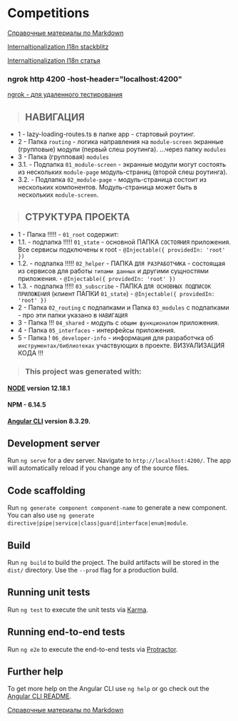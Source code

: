 # Competitions
[Справочные материалы по Markdown](https://learn.microsoft.com/ru-ru/contribute/markdown-reference)

[Internaltionalization I18n stackblitz](https://stackblitz.com/edit/angular-internaltionalization-i18n-cpzeaf?file=src%2Fapp%2Fhello.component.ts,src%2Fapp%2Fapp.component.ts)

[Internaltionalization I18n статья](https://progtask.ru/angular-i18n-ngx-translate/)

### ngrok http 4200 -host-header="localhost:4200"
[ngrok - для удаленного тестирования](https://ngrok.com)

> ## НАВИГАЦИЯ
* 1 - lazy-loading-routes.ts в папке app - стартовый роутинг.
* 2 - Папка `routing` - логика направления на `module-screen` экранные (групповые) модули (первый слеш роутинга). ...через папку `modules`
* 3 - Папка (групповая) `modules`
* 3.1. - Подпапка `01_module-screen` - экранные модули могут состоять из нескольких `module-page` модуль-страниц (второй слеш роутинга).
* 3.2. - Подпапка `02_module-page` - модуль-страница состоит из нескольких компонентов. Модуль-страница может быть в нескольких `module-screen`.

> ## СТРУКТУРА ПРОЕКТА
* 1 - Папка !!!!! - `01_root` содержит: 
* 1.1. - подпапка !!!!! `01_state` - основной ПАПКА `СОСТОЯНИЯ` приложения. Все сервисы подключены к root - `@Injectable({ providedIn: 'root' })`
* 1.2. - подпапка !!!!! `02_helper` - ПАПКА `ДЛЯ РАЗРАБОТЧИКА` - состоящая из сервисов для работы `типами данных` и другими сущностями приложения. - `@Injectable({ providedIn: 'root' })`
* 1.3. - подпапка !!!!! `03_subscribe` - ПАПКА `ДЛЯ ОСНОВНЫХ ПОДПИСОК ПРИЛОЖЕНИЯ` (клиент ПАПКИ `01_state`) - `@Injectable({ providedIn: 'root' })`
* 2 - Папка `02_routing` с подпапками и Папка `03_modules` с подпапками - про эти папки указано в `НАВИГАЦИЯ`
* 3 - Папка !!! `04_shared` - модуль с `общим функционалом` приложения.
* 4 - Папка `05_interfaces` - интерфейсы приложения.
* 5 - Папка ! `06_developer-info` - информация для разработчка об `инструментах/библиотеках` участвующих в проекте. ВИЗУАЛИЗАЦИЯ КОДА !!!


> ### This project was generated with:
#### [NODE](https://nodejs.org/fr/blog/release/v12.18.1/) version 12.18.1
#### NPM - 6.14.5
#### [Angular CLI](https://github.com/angular/angular-cli) version 8.3.29.

>
## Development server

Run `ng serve` for a dev server. Navigate to `http://localhost:4200/`. The app will automatically reload if you change any of the source files.

## Code scaffolding

Run `ng generate component component-name` to generate a new component. You can also use `ng generate directive|pipe|service|class|guard|interface|enum|module`.

## Build

Run `ng build` to build the project. The build artifacts will be stored in the `dist/` directory. Use the `--prod` flag for a production build.

## Running unit tests

Run `ng test` to execute the unit tests via [Karma](https://karma-runner.github.io).

## Running end-to-end tests

Run `ng e2e` to execute the end-to-end tests via [Protractor](http://www.protractortest.org/).

## Further help

To get more help on the Angular CLI use `ng help` or go check out the [Angular CLI README](https://github.com/angular/angular-cli/blob/master/README.md).

[Справочные материалы по Markdown](https://learn.microsoft.com/ru-ru/contribute/markdown-reference)
